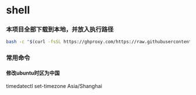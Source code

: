 # shell


### 本项目全部下载到本地，并放入执行路径
```bash
bash -c "$(curl -fsSL https://ghproxy.com/https://raw.githubusercontent.com/Jetereting/shell/main/down.sh)"
```

### 常用命令
#### 修改ubuntu时区为中国
timedatectl set-timezone Asia/Shanghai
